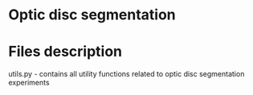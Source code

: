 # Optic disc segmentation

# Files description

utils.py - contains all utility functions related to optic disc segmentation experiments

